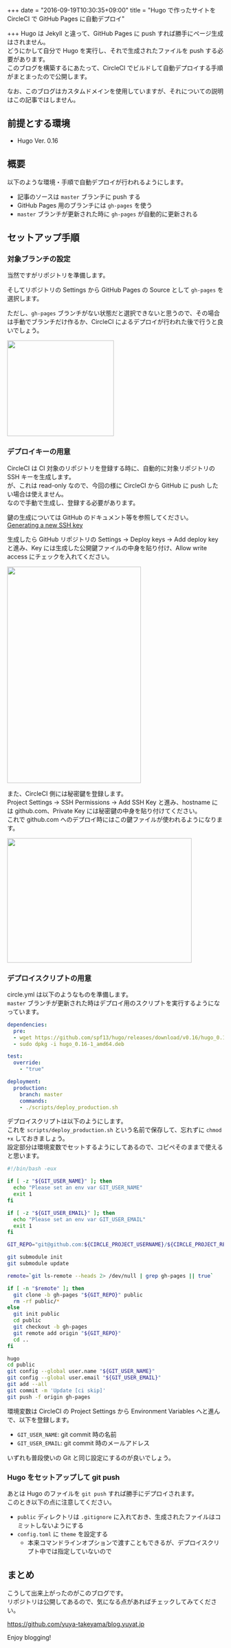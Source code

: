 +++
date = "2016-09-19T10:30:35+09:00"
title = "Hugo で作ったサイトを CircleCI で GitHub Pages に自動デプロイ"

+++
Hugo は Jekyll と違って、GitHub Pages に push すれば勝手にページ生成はされません。  
どうにかして自分で Hugo を実行し、それで生成されたファイルを push する必要があります。  
このブログを構築するにあたって、CircleCI でビルドして自動デプロイする手順がまとまったので公開します。

なお、このブログはカスタムドメインを使用していますが、それについての説明はこの記事ではしません。

## 前提とする環境

* Hugo Ver. 0.16

## 概要

以下のような環境・手順で自動デプロイが行われるようにします。

* 記事のソースは `master` ブランチに push する
* GitHub Pages 用のブランチには `gh-pages` を使う
* `master` ブランチが更新された時に `gh-pages` が自動的に更新される

## セットアップ手順

### 対象ブランチの設定

当然ですがリポジトリを準備します。

そしてリポジトリの Settings から GitHub Pages の Source として `gh-pages` を選択します。

ただし、`gh-pages` ブランチがない状態だと選択できないと思うので、その場合は手動でブランチだけ作るか、CircleCI によるデプロイが行われた後で行うと良いでしょう。

<img src="/images/auto-deploy-hugo-to-github-pagesmd-with-circleci/github-setting.png" width="248" height="222">

### デプロイキーの用意

CircleCI は CI 対象のリポジトリを登録する時に、自動的に対象リポジトリの SSH キーを生成します。  
が、これは read-only なので、今回の様に CircleCI から GitHub に push したい場合は使えません。  
なので手動で生成し、登録する必要があります。

鍵の生成については GitHub のドキュメント等を参照してください。  
[Generating a new SSH key](https://help.github.com/articles/generating-a-new-ssh-key-and-adding-it-to-the-ssh-agent/#generating-a-new-ssh-key)


生成したら GitHub リポジトリの Settings -> Deploy keys -> Add deploy key と進み、Key には生成した公開鍵ファイルの中身を貼り付け、Allow write access にチェックを入れてください。

<img src="/images/auto-deploy-hugo-to-github-pagesmd-with-circleci/add-a-deploy-key.png" width="311" height="502">

また、CircleCI 側には秘密鍵を登録します。  
Project Settings -> SSH Permissions -> Add SSH Key と進み、hostname には github.com、Private Key には秘密鍵の中身を貼り付けてください。  
これで github.com へのデプロイ時にはこの鍵ファイルが使われるようになります。

<img src="/images/auto-deploy-hugo-to-github-pagesmd-with-circleci/add-an-ssh-key.png" width="429" height="289">

### デプロイスクリプトの用意

circle.yml は以下のようなものを準備します。  
`master` ブランチが更新された時はデプロイ用のスクリプトを実行するようになっています。

```yml
dependencies:
  pre:
  - wget https://github.com/spf13/hugo/releases/download/v0.16/hugo_0.16-1_amd64.deb
  - sudo dpkg -i hugo_0.16-1_amd64.deb

test:
  override:
    - "true"

deployment:
  production:
    branch: master
    commands:
    - ./scripts/deploy_production.sh
```

デプロイスクリプトは以下のようにします。  
これを `scripts/deploy_production.sh` という名前で保存して、忘れずに `chmod +x` しておきましょう。  
設定部分は環境変数でセットするようにしてあるので、コピペそのままで使えると思います。

```bash
#!/bin/bash -eux

if [ -z "${GIT_USER_NAME}" ]; then
  echo "Please set an env var GIT_USER_NAME"
  exit 1
fi

if [ -z "${GIT_USER_EMAIL}" ]; then
  echo "Please set an env var GIT_USER_EMAIL"
  exit 1
fi

GIT_REPO="git@github.com:${CIRCLE_PROJECT_USERNAME}/${CIRCLE_PROJECT_REPONAME}.git"

git submodule init
git submodule update

remote=`git ls-remote --heads 2> /dev/null | grep gh-pages || true`

if [ -n "$remote" ]; then
  git clone -b gh-pages "${GIT_REPO}" public
  rm -rf public/*
else
  git init public
  cd public
  git checkout -b gh-pages
  git remote add origin "${GIT_REPO}"
  cd ..
fi

hugo
cd public
git config --global user.name "${GIT_USER_NAME}"
git config --global user.email "${GIT_USER_EMAIL}"
git add --all
git commit -m 'Update [ci skip]'
git push -f origin gh-pages
```

環境変数は CircleCI の Project Settings から Environment Variables へと進んで、以下を登録します。

* `GIT_USER_NAME`: git commit 時の名前
* `GIT_USER_EMAIL`: git commit 時のメールアドレス

いずれも普段使いの Git と同じ設定にするのが良いでしょう。

### Hugo をセットアップして git push

あとは Hugo のファイルを `git push` すれば勝手にデプロイされます。  
このとき以下の点に注意してください。

* `public` ディレクトリは `.gitignore` に入れておき、生成されたファイルはコミットしないようにする
* `config.toml` に `theme` を設定する
  * 本来コマンドラインオプションで渡すこともできるが、デプロイスクリプト中では指定していないので

## まとめ

こうして出来上がったのがこのブログです。  
リポジトリは公開してあるので、気になる点があればチェックしてみてください。

https://github.com/yuya-takeyama/blog.yuyat.jp

Enjoy blogging!

